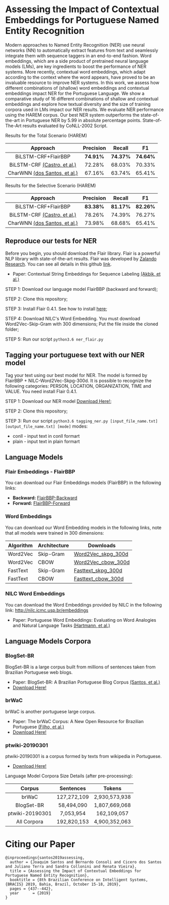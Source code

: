 # Assessing the Impact of Contextual Embeddings for Portuguese Named Entity Recognition

Modern approaches to Named Entity Recognition (NER) use neural networks (NN) to automatically extract features from text and seamlessly integrate them with sequence taggers in an end-to-end fashion.
Word embeddings, which are a side product of pretrained neural language models (LMs), are key ingredients to boost the performance of NER systems.
More recently, contextual word embeddings, which adapt according to the context where the word appears, have proved to be an invaluable resource to improve NER systems.
In this work, we assess how different combinations of (shallow) word embeddings and contextual embeddings impact NER for the Portuguese Language.
We show a comparative study of 16 different combinations of shallow and contextual embeddings and explore how textual diversity and the size of training corpora used in LMs impact our NER results.
We evaluate NER performance using the HAREM corpus.
Our best NER system outperforms the state-of-the-art in Portuguese NER by 5.99 in absolute percentage points. State-of-The-Art results evaluated by CoNLL-2002 Script.


Results for the Total Scenario (HAREM)

| Approach   |    Precision   | Recall |   F1   |
|:----------:|:--------------:|:------:|:------:|
| BiLSTM-CRF+FlairBBP |     **74.91%**     | **74.37%** | **74.64%** |
| BiLSTM-CRF [(Castro, et al.)](https://www.researchgate.net/publication/326301193_Portuguese_Named_Entity_Recognition_using_LSTM-CRF) |     72.28%     | 68.03% | 70.33% |
|   CharWNN [(dos Santos, et al.)](https://arxiv.org/pdf/1505.05008.pdf)  |     67.16%     | 63.74% | 65.41% |

Results for the Selective Scenario (HAREM)

| Approach   |    Precision   | Recall |   F1   |
|:----------:|:--------------:|:------:|:------:|
| BiLSTM-CRF+FlairBBP|       **83.38%**       | **81.17%** | **82.26%** |
| BiLSTM-CRF [(Castro, et al.)](https://www.researchgate.net/publication/326301193_Portuguese_Named_Entity_Recognition_using_LSTM-CRF) |       78.26%       | 74.39% | 76.27% |
|   CharWNN [(dos Santos, et al.)](https://arxiv.org/pdf/1505.05008.pdf) |       73.98%       | 68.68% |    65.41%    |

## Reproduce our tests for NER

Before you begin, you should download the Flair library. Flair is a powerful NLP library with state-of-the-art results. Flair was developed by [Zalando Research](https://research.zalando.com/). You can see all details in this github [link](https://github.com/zalandoresearch/flair).
* Paper: Contextual String Embeddings for Sequence Labeling [(Akbik, et al.)](https://drive.google.com/file/d/17yVpFA7MmXaQFTe-HDpZuqw9fJlmzg56/view)

STEP 1: Download our language model FlairBBP (backward and forward);

STEP 2: Clone this repository; 

STEP 3: Install Flair 0.4.1. See how to install [here](https://github.com/zalandoresearch/flair);

STEP 4: Download NILC's Word Embedding. You must download Word2Vec-Skip-Gram with 300 dimensions; Put the file inside the cloned folder;

STEP 5: Run our script ```python3.6 ner_flair.py```

## Tagging your portuguese text with our NER model

Tag your text using our best model for NER. The model is formed by FlairBBP + NILC-Word2Vec-Skpg-300d. It is possible to recognize the following categories: PERSON, LOCATION, ORGANIZATION, TIME and VALUE. You need install Flair 0.4.1.

STEP 1: Download our NER model [Download Here!](http://grupopln.inf.pucrs.br/lm-bbp/best-model.pt);

STEP 2: Clone this repository;

STEP 3: Run our script ```python3.6 tagging_ner.py [input_file_name.txt] [output_file_name.txt] [mode]``` modes:
* conll - input text in conll formart
* plain - input text in plain formart

## Language Models

### Flair Embeddings - FlairBBP
You can download our Flair Embeddings models (FlairBBP) in the following links:
* **Backward:** [FlairBBP-Backward](http://grupopln.inf.pucrs.br/lm-bbp/flairBBP_backward-pt.pt)
* **Forward:** [FlairBBP-Forward](http://grupopln.inf.pucrs.br/lm-bbp/flairBBP_forward-pt.pt)

### Word Embeddings
You can download our Word Embedding models in the following links, note that all models were trained in 300 dimensions:


| Algorithm  | Architecture | Downloads |
| ------------- | ------------- | ------------- |
| Word2Vec  | Skip-Gram  | [Word2Vec_skpg_300d](http://grupopln.inf.pucrs.br/lm-bbp/bbp_word2vec_skpg_300d.zip) |
| Word2Vec  | CBOW  | [Word2Vec_cbow_300d](http://grupopln.inf.pucrs.br/lm-bbp/bbp_word2vec_cbow_300d.zip) |
| FastText   | Skip-Gram  | [Fasttext_skpg_300d](http://grupopln.inf.pucrs.br/lm-bbp/bbp_fasttext_skpg_300d.zip) |
| FastText   | CBOW  | [Fasttext_cbow_300d](http://grupopln.inf.pucrs.br/lm-bbp/bbp_fasttext_cbow_300d.zip) |

### NILC Word Embeddings
You can download the Word Embeddings provided by NILC in the following link: http://nilc.icmc.usp.br/embeddings
* Paper: Portuguese Word Embeddings: Evaluating on Word Analogies and Natural Language Tasks [(Hartmann, et al.)](https://arxiv.org/pdf/1708.06025.pdf)

## Language Models Corpora

### BlogSet-BR
BlogSet-BR is a large corpus built from millions of sentences taken from Brazilian Portuguese web blogs.
* Paper: BlogSet-BR: A Brazilian Portuguese Blog Corpus [(Santos, et al.)](http://www.lrec-conf.org/proceedings/lrec2018/summaries/10.html)
* [Download Here!](http://www.inf.pucrs.br/linatural/wordpress/recursos-e-ferramentas/blogset-br/)

### brWaC
brWaC is another portuguese large corpus.
* Paper: The brWaC Corpus: A New Open Resource for Brazilian Portuguese [(Filho, et al.)](https://www.researchgate.net/publication/326303825_The_brWaC_Corpus_A_New_Open_Resource_for_Brazilian_Portuguese)
* [Download Here!](http://www.inf.ufrgs.br/pln/wiki/index.php?title=BrWaC)

### ptwiki-20190301
ptwiki-20190301 is a corpus formed by texts from wikipedia in Portuguese.
* [Download Here!](https://dumps.wikimedia.org/ptwiki/20190301/)

Language Model Corpora Size Details (after pre-processing):

|      Corpus     |  Sentences  |     Tokens    |
|:---------------:|:-----------:|:-------------:|
|      brWaC      | 127,272,109 | 2,930,573,938 |
|    BlogSet-BR   |  58,494,090 | 1,807,669,068 |
| ptwiki-20190301 |  7,053,954  |  162,109,057  |
|   All Corpora   | 192,820,153 | 4,900,352,063 |

# Citing our Paper
```
@inproceedings{santos2019assessing,
  author = {Joaquim Santos and Bernardo Consoli and Cicero dos Santos and Juliano Terra and Sandra Collonini and Renata Vieira},
  title = {Assessing the Impact of Contextual Embeddings for Portuguese Named Entity Recognition},
  booktitle = {8th Brazilian Conference on Intelligent Systems, {BRACIS} 2019, Bahia, Brazil, October 15-18, 2019},
  pages = {437--442},
  year      = {2019}
}
```
